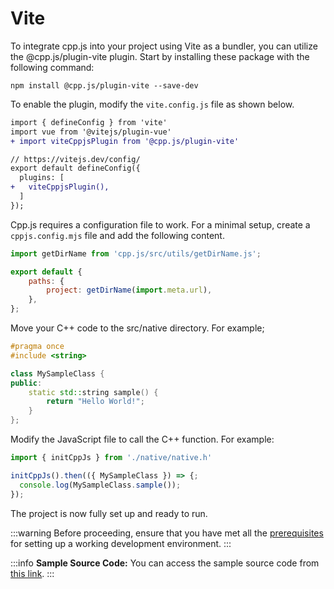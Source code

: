 # Vite

To integrate cpp.js into your project using Vite as a bundler, you can utilize the @cpp.js/plugin-vite plugin. Start by installing these package with the following command:

```shell npm2yarn
npm install @cpp.js/plugin-vite --save-dev
```

To enable the plugin, modify the `vite.config.js` file as shown below.

```diff title="vite.config.js"
import { defineConfig } from 'vite'
import vue from '@vitejs/plugin-vue'
+ import viteCppjsPlugin from '@cpp.js/plugin-vite'

// https://vitejs.dev/config/
export default defineConfig({
  plugins: [
+   viteCppjsPlugin(),
  ]
});
```

Cpp.js requires a configuration file to work. For a minimal setup, create a `cppjs.config.mjs` file and add the following content.

```js title="cppjs.config.mjs"
import getDirName from 'cpp.js/src/utils/getDirName.js';

export default {
    paths: {
        project: getDirName(import.meta.url),
    },
};
```

Move your C++ code to the src/native directory. For example;

```cpp title="src/native/MySampleClass.h"
#pragma once
#include <string>

class MySampleClass {
public:
    static std::string sample() {
        return "Hello World!";
    }
};
```

Modify the JavaScript file to call the C++ function. For example:
```js
import { initCppJs } from './native/native.h'

initCppJs().then(({ MySampleClass }) => {;
  console.log(MySampleClass.sample());
});
```

The project is now fully set up and ready to run.

:::warning
Before proceeding, ensure that you have met all the [prerequisites](/docs/guide/getting-started/prerequisites) for setting up a working development environment.
:::

:::info
**Sample Source Code:** You can access the sample source code from [this link](https://github.com/bugra9/cpp.js/tree/main/packages/cppjs-sample-web-vue-vite).
:::
